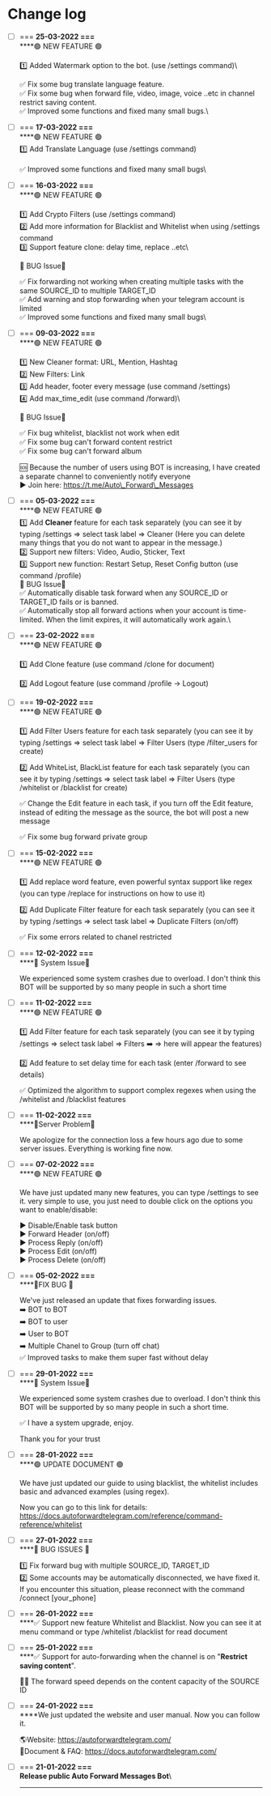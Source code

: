 # Change log

*   [ ] \=== **25-03-2022 ===**\
    ****🟢 NEW FEATURE 🟢

    1️⃣ Added Watermark option to the bot. (use /settings command)\


    ✅ Fix some bug translate language feature.\
    ✅ Fix some bug when forward file, video, image, voice ..etc in channel restrict saving content. \
    ✅ Improved some functions and fixed many small bugs.\

* [ ] \=== **17-03-2022 ===**\
  ****🟢 NEW FEATURE 🟢\
  1️⃣ Add Translate Language (use /settings command) \
  \
  ✅ Improved some functions and fixed many small bugs\

*   [ ] \=== **16-03-2022 ===**\
    ****🟢 NEW FEATURE 🟢

    1️⃣ Add Crypto Filters (use /settings command) \
    2️⃣ Add more information for Blacklist and Whitelist when using /settings command \
    3️⃣ Support feature clone: delay time, replace ..etc\


    🛑 BUG Issue🛑

    ✅ Fix forwarding not working when creating multiple tasks with the same SOURCE\_ID to multiple TARGET\_ID \
    ✅ Add warning and stop forwarding when your telegram account is limited \
    ✅ Improved some functions and fixed many small bugs\

*   [ ] \=== **09-03-2022 ===**\
    ****🟢 NEW FEATURE 🟢

    1️⃣ New Cleaner format: URL, Mention, Hashtag \
    2️⃣ New Filters: Link \
    3️⃣ Add header, footer every message (use command /settings) \
    4️⃣ Add max\_time\_edit (use command /forward)\


    🛑 BUG Issue🛑

    ✅ Fix bug whitelist, blacklist not work when edit \
    ✅ Fix some bug can't forward content restrict \
    ✅ Fix some bug can't forward album

    🆘 Because the number of users using BOT is increasing, I have created a separate channel to conveniently notify everyone \
    ▶️ Join here: https://t.me/Auto\_Forward\_Messages
* [ ] \=== **05-03-2022 ===**\
  ****🟢 NEW FEATURE 🟢\
  1️⃣ Add **Cleaner** feature for each task separately (you can see it by typing /settings => select task label => Cleaner (Here you can delete many things that you do not want to appear in the message.)\
  2️⃣ Support new filters: Video, Audio, Sticker, Text\
  3️⃣ Support new function: Restart Setup, Reset Config button (use command /profile)\
  🛑 BUG Issue🛑\
  ✅ Automatically disable task forward when any SOURCE\_ID or TARGET\_ID fails or is banned.\
  ✅ Automatically stop all forward actions when your account is time-limited. When the limit expires, it will automatically work again.\

*   [ ] \=== **23-02-2022 ===**\
    ****🟢 NEW FEATURE 🟢

    1️⃣ Add Clone feature (use command /clone for document)

    2️⃣ Add Logout feature (use command /profile -> Logout)
*   [ ] \=== **19-02-2022 ===**\
    ****🟢 NEW FEATURE 🟢

    1️⃣ Add Filter Users feature for each task separately (you can see it by typing /settings => select task label => Filter Users (type /filter\_users for create)

    2️⃣ Add WhiteList, BlackList feature for each task separately (you can see it by typing /settings => select task label => Filter Users (type /whitelist or /blacklist for create)

    ✅ Change the Edit feature in each task, if you turn off the Edit feature, instead of editing the message as the source, the bot will post a new message

    ✅ Fix some bug forward private group
*   [ ] \=== **15-02-2022 ===**\
    ****🟢 NEW FEATURE 🟢

    1️⃣ Add replace word feature, even powerful syntax support like regex (you can type /replace for instructions on how to use it)

    2️⃣ Add Duplicate Filter feature for each task separately (you can see it by typing /settings => select task label => Duplicate Filters (on/off)

    ✅ Fix some errors related to chanel restricted
*   [ ] \=== **12-02-2022 ===**\
    ****🛑 System Issue🛑

    We experienced some system crashes due to overload. I don't think this BOT will be supported by so many people in such a short time
*   [ ] \=== **11-02-2022 ===**\
    ****🟢 NEW FEATURE 🟢

    1️⃣ Add Filter feature for each task separately (you can see it by typing /settings => select task label => Filters ➡️ => here will appear the features)

    2️⃣ Add feature to set delay time for each task (enter /forward to see details)

    ✅ Optimized the algorithm to support complex regexes when using the /whitelist and /blacklist features
*   [ ] \=== **11-02-2022 ===**\
    ****🛑Server Problem🛑

    We apologize for the connection loss a few hours ago due to some server issues. Everything is working fine now.
*   [ ] \=== **07-02-2022 ===**\
    ****🟢 NEW FEATURE 🟢

    We have just updated many new features, you can type /settings to see it. very simple to use, you just need to double click on the options you want to enable/disable:

    ▶️ Disable/Enable task button \
    ▶️ Forward Header (on/off) \
    ▶️ Process Reply (on/off) \
    ▶️ Process Edit (on/off) \
    ▶️ Process Delete (on/off)
*   [ ] \=== **05-02-2022 ===**\
    ****🛑FIX BUG 🛑

    We've just released an update that fixes forwarding issues. \
    ➡️ BOT to BOT \
    ➡️ BOT to user \
    ➡️ User to BOT \
    ➡️ Multiple Chanel to Group (turn off chat) \
    ✅ Improved tasks to make them super fast without delay
*   [ ] \=== **29-01-2022 ===**\
    ****🛑 System Issue🛑

    We experienced some system crashes due to overload. I don't think this BOT will be supported by so many people in such a short time.

    ✅ I have a system upgrade, enjoy.

    Thank you for your trust
*   [ ] \=== **28-01-2022 ===**\
    ****🟢 UPDATE DOCUMENT 🟢

    We have just updated our guide to using blacklist, the whitelist includes basic and advanced examples (using regex).

    Now you can go to this link for details: https://docs.autoforwardtelegram.com/reference/command-reference/whitelist
*   [ ] \=== **27-01-2022 ===**\
    ****🛑 BUG ISSUES 🛑

    1️⃣ Fix forward bug with multiple SOURCE\_ID, TARGET\_ID \
    2️⃣ Some accounts may be automatically disconnected, we have fixed it. \
    If you encounter this situation, please reconnect with the command /connect \[your\_phone]
* [ ] \=== **26-01-2022 ===**\
  ****✅ Support new feature Whitelist and Blacklist. Now you can see it at menu command or type /whitelist /blacklist for read document
*   [ ] \=== **25-01-2022 ===**\
    ****✅ Support for auto-forwarding when the channel is on "**Restrict saving content**".

    👍🏻 The forward speed depends on the content capacity of the SOURCE ID
*   [ ] \=== **24-01-2022 ===**\
    ****We just updated the website and user manual. Now you can follow it.

    🌎Website: https://autoforwardtelegram.com/ \
    📖Document & FAQ: https://docs.autoforwardtelegram.com/
* [ ] \=== **21-01-2022 ===**\
  **Release public Auto Forward Messages Bot**\
  ****

